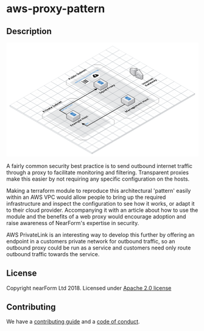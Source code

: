 # aws-proxy-pattern

## Description

![high level design](aws_proxy_pattern.png)

A fairly common security best practice is to send outbound internet traffic through a proxy to facilitate monitoring and filtering. Transparent proxies make this easier by not requiring any specific configuration on the hosts.

Making a terraform module to reproduce this architectural 'pattern' easily within an AWS VPC would allow people to bring up the required infrastructure and inspect the configuration to see how it works, or adapt it to their cloud provider. Accompanying it with an article about how to use the module and the benefits of a web proxy would encourage adoption and raise awareness of NearForm's expertise in security.

AWS PrivateLink is an interesting way to develop this further by offering an endpoint in a customers private network for outbound traffic, so an outbound proxy could be run as a service and customers need only route outbound traffic towards the service.

## License

Copyright nearForm Ltd 2018. Licensed under [Apache 2.0 license](LICENSE.md)

## Contributing

We have a [contributing guide](CONTRIBUTING.md) and a [code of conduct](CODE_OF_CONDUCT.md).
